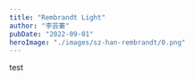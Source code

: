 ```yaml
---
title: "Rembrandt Light"
author: "李芸蓁"
pubDate: "2022-09-01"
heroImage: "./images/sz-han-rembrandt/0.png"
---
```


test